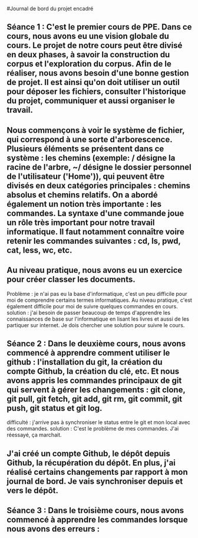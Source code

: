#Journal de bord du projet encadré  

## Séance 1 : C'est le premier cours de PPE. Dans ce cours, nous avons eu une vision globale du cours. Le projet de notre cours peut être divisé en deux phases, à savoir la construction du corpus et l'exploration du corpus.  Afin de le réaliser, nous avons besoin d'une bonne gestion de projet. Il est ainsi qu'on doit utiliser un outil pour déposer les fichiers, consulter l'historique du projet, communiquer et aussi organiser le travail. 
## Nous commençons à voir le système de fichier, qui correspond à une sorte d'arborescence. Plusieurs éléments se présentent dans ce système : les chemins (exemple: / désigne la racine de l'arbre, ~/ désigne le dossier personnel de l'utilisateur ('Home')), qui peuvent être divisés en deux catégories principales : chemins absolus et chemins relatifs. On a abordé également un notion très importante : les commandes. La syntaxe d'une commande joue un rôle très important pour notre travail informatique. Il faut notamment connaître voire retenir les commandes suivantes : cd, ls, pwd, cat, less, wc, etc. 
## Au niveau pratique, nous avons eu un exercice pour créer classer les documents.
Problème : je n'ai pas eu la base d'informatique, c'est un peu difficile pour moi de comprendre certains termes informatiques. Au niveau pratique, c'est également difficile pour moi de suivre quelques commandes en cours. 
solution : j'ai besoin de passer beaucoup de temps d'apprendre les connaissances de base sur l'informatique en lisant les livres et aussi de les partiquer sur internet. Je dois chercher une solution pour suivre le cours. 

## Séance 2 : Dans le deuxième cours, nous avons commencé à apprendre comment utiliser le github : l'installation du git, la création du compte Github, la création du clé, etc. Et nous avons appris les commandes principaux de git qui servent à gérer les changements : git clone, git pull, git fetch, git add, git rm, git commit, git push, git status et git log.   
difficulté : j'arrive pas à synchroniser le status entre le git et mon local avec des commandes.
solution : C'est le problème de mes commandes. J'ai réessayé, ça marchait. 
## J'ai créé un compte Github, le dépôt depuis Github, la récupération du dépôt. En plus, j'ai réalisé certains changements par rapport à mon journal de bord. Je vais synchroniser depuis et vers le dépôt. 

## Séance 3 : Dans le troisième cours, nous avons commencé à apprendre les commandes lorsque nous avons des erreurs : 
